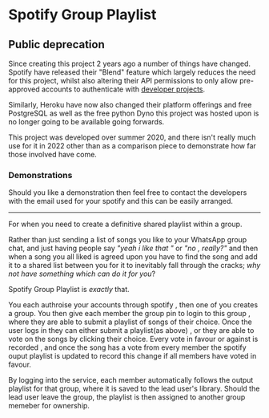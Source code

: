 # Spotify Group Playlist
## Public deprecation 
Since creating this project 2 years ago a number of things have changed. Spotify have released their "Blend" feature which largely reduces the need for this project, whilst also altering their API permissions to only allow pre-approved accounts to authenticate with [developer projects](https://developer.spotify.com/community/news/2021/05/27/improving-the-developer-and-user-experience-for-third-party-apps/). 

Similarly, Heroku have now also changed their platform offerings and free PostgreSQL as well as the free python Dyno this project was hosted upon is no longer going to be available going forwards.

This project was developed over summer 2020, and there isn't really much use for it in 2022 other than as a comparison piece to demonstrate how far those involved have come. 
 
### Demonstrations

Should you like a demonstration then feel free to contact the developers with the email used for your spotify and this can be easily arranged.

<hr>

For when you need to create a definitive shared playlist within a group.

  Rather than just sending a list of songs you like to your WhatsApp group chat, and just having people say _"yeah i like that "_ or _"no , really?"_ and then when a song you all liked is agreed upon you have to find the song and add it to a shared list between you for it to inevitably fall through the cracks; *why not have something which can do it for you*?
  
 
 Spotify Group Playlist is *exactly* that. 
 
 You each authroise your accounts through spotify , then one of you creates a group. You then give each member the group pin to login to this group , where they are able to submit a playlist of songs of their choice. Once the user logs in they can either submit a playlist(as above) , or they are able to vote on the songs by clicking their choice. Every vote in favour or against is recorded , and once the song has a vote from every member the spotify ouput playlist is updated to record this change if all members have voted in favour. 
 
 By logging into the service, each member automatically follows the output playlist for that group, where it is saved to the lead user's library. Should the lead user leave the group, the playlist is then assigned to another group memeber for ownership.
 
